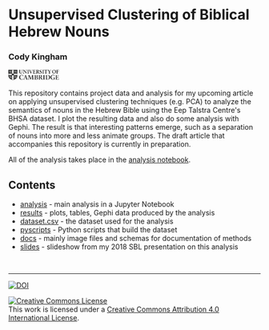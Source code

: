 # Unsupervised Clustering of Biblical Hebrew Nouns
### Cody Kingham

<a href="https://www.ames.cam.ac.uk/people/current-phd-students"><img src="docs/CambridgeU_BW.png" width="20%" height="20%"></a> 

This repository contains project data and analysis for my upcoming article on 
applying unsupervised clustering techniques (e.g. PCA) to analyze the semantics 
of nouns in the Hebrew Bible using the Eep Talstra Centre's BHSA dataset. I plot 
the resulting data and also do some analysis with Gephi. The result is that interesting 
patterns emerge, such as a separation of nouns into more and less animate groups. The 
draft article that accompanies this repository is currently in preparation.

All of the analysis takes place in the [analysis notebook](https://nbviewer.jupyter.org/github/codykingham/noun_semantics/blob/master/analysis.ipynb).

## Contents 

* [analysis](analysis.ipynb) - main analysis in a Jupyter Notebook
* [results](results) - plots, tables, Gephi data produced by the analysis
* [dataset.csv](dataset.csv) - the dataset used for the analysis 
* [pyscripts](pyscripts) - Python scripts that build the dataset
* [docs](docs) - mainly image files and schemas for documentation of methods
* [slides](slides) - slideshow from my 2018 SBL presentation on this analysis

<br>


<hr>

[![DOI](https://zenodo.org/badge/DOI/10.5281/zenodo.1493906.svg)](https://doi.org/10.5281/zenodo.1493906)

<a rel="license" href="http://creativecommons.org/licenses/by/4.0/"><img alt="Creative Commons License" style="border-width:0" src="https://i.creativecommons.org/l/by/4.0/88x31.png" /></a><br />This work is licensed under a <a rel="license" href="http://creativecommons.org/licenses/by/4.0/">Creative Commons Attribution 4.0 International License</a>.
